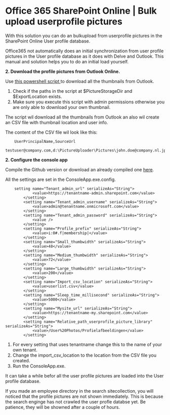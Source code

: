 # Office 365 SharePoint Online | Bulk upload userprofile pictures

With this solution you can do an bulkupload from userprofile pictures in the SharePoint Online User profile database.

Office365 not automatically does an initial synchronization from user profile pictures in the User profile database  as it does with Delve and Outlook.  This manual and solution helps you to do an initial load yourself.

**2. Download the profile pictures from Outlook Online.**

Use [this powershell script ](https://drive.google.com/file/d/1mzGZdV_xXQrvJ7iX_WXns688R8nK0WZM/view?usp=sharing "this") to download all the  thumbnails from Outlook. 

1. Check if the paths in the script at $PictureStorageDir and $ExportLocation exists.
2. Make sure you execute this script with admin permissions otherwise you are only able to download your own thumbnail.

The script wil download all the thumbnails from Outlook an also wil create an CSV file with thumbnail location and user info.

The content of the CSV file wil look like this:

		UserPrincipalName,SourceUrl
		testuser@company.com,d:\PictureUploader\Pictures\john.doe@company.nl.jpg

**2. Configure the console app**

Compile the Github version or download an already compiled one [here](https://drive.google.com/open?id=1yjc8b4bZRvIPZclLf0kgsmNeVozZ0_Rq "here").

All the settings are set in the ConsoleApp.exe.config. 

		setting name="Tenant_admin_url" serializeAs="String">
                <value>https://tenantname-admin.sharepoint.com</value>
            </setting>
            <setting name="Tenant_admin_username" serializeAs="String">
                <value>admin@tenantname.onmicrosoft.com</value>
            </setting>
            <setting name="Tenant_admin_password" serializeAs="String">
                <value />
            </setting>
            <setting name="Profile_prefix" serializeAs="String">
                <value>i:0#.f|membership|</value>
            </setting>
            <setting name="Small_thumbwidth" serializeAs="String">
                <value>48</value>
            </setting>
            <setting name="Medium_thumbwidth" serializeAs="String">
                <value>72</value>
            </setting>
            <setting name="Large_thumbwidth" serializeAs="String">
                <value>200</value>
            </setting>
            <setting name="Import_csv_location" serializeAs="String">
                <value>userlist.csv</value>
            </setting>
            <setting name="Sleep_time_millisecond" serializeAs="String">
                <value>5000</value>
            </setting>
            <setting name="Mysite_url" serializeAs="String">
                <value>https://tenantname-my.sharepoint.com</value>
            </setting>
            <setting name="Relative_path_userprofile_picture_library" serializeAs="String">
                <value>/User%20Photos/Profielafbeeldingen</value>
            </setting>


1.  For every setting that uses tenantname change this to the name of your own tenant. 
2.  Change the import_csv_location to the location from the CSV file you created.
3.  Run the ConsoleApp.exe.

It can take a while befor all the user profile pictures are loaded into the User profile database. 

If you made an employee directory in the search sitecollection, you will noticed that the profile pictures are not shown immediately. This is because the search enginge has not crawled the user profle databse yet. Be patience, they will be showned after a couple of hours. 
